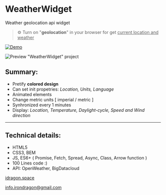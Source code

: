 # WeatherWidget

Weather geolocation api widget

> ⚙️ Turn on "**geolocation**" in  your browser for get <ins>current location and weather</ins>

[![Demo](https://idragon.space/WeatherWidget/images/button_demo.png)](https://idragon.space/WeatherWidget)

![Preview "WeatherWidget" project](https://idragon.space/WeatherWidget/images/prev.png)

## Summary:
* Pretify **colored design**
* Can set init propetries: *Location, Units, Language*
* Animated elements
* Change metric units [ imperial / metric ]
* Synhronized every 1 minutes
* Display: *Location, Temperature, Daylight-cycle, Speed and Wind direction*

---

## Technical details:
* HTML5
* CSS3, BEM
* JS, ES6+ ( Promise, Fetch, Spread, Async, Class, Arrow function )
* 100 Lines code :)
* API: OpenWeather, BigDatacloud

[idragon.space](https://idragon.space)

[info.irondragon@gmail.com](mailto:info.irondragon@gmail.com)




